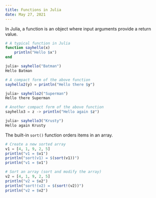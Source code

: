 ```yaml
---
title: Functions in Julia
date: May 27, 2021
---
```


In Julia, a function is an object where input arguments provide a return value.

```julia
# A typical function in Julia
function sayhello(x)
    println("Hello $x")
end

julia> sayhello("Batman")
Hello Batman

# A compact form of the above function
sayhello2(y) = println("Hello there $y")

julia> sayhello2("Superman")
Hello there Superman

# Another compact form of the above function
sayhello3 = z -> println("Hello again $z")

julia> sayhello3("Krusty")
Hello again Krusty
```

The built-in `sort()` function orders items in an array.

```julia
# Create a new sorted array
v1 = [4, 1, 9, 2, 5]
println("v1 = $v1")
println("sort(v1) = $(sort(v1))")
println("v1 = $v1")

# Sort an array (sort and modify the array)
v2 = [4, 1, 9, 2, 5]
println("v2 = $v2")
println("sort!(v2) = $(sort!(v2))")
println("v2 = $v2")
```

